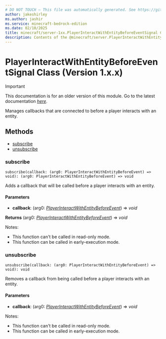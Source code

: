 ```yaml
---
# DO NOT TOUCH — This file was automatically generated. See https://github.com/mojang/minecraftapidocsgenerator to modify descriptions, examples, etc.
author: jakeshirley
ms.author: jashir
ms.service: minecraft-bedrock-edition
ms.date: 02/10/2025
title: minecraft/server-1xx.PlayerInteractWithEntityBeforeEventSignal Class
description: Contents of the @minecraft/server.PlayerInteractWithEntityBeforeEventSignal class (Version 1.x.x).
---
```

# PlayerInteractWithEntityBeforeEventSignal Class (Version 1.x.x)

> [!IMPORTANT]
> This documentation is for an older version of this module. Go to the latest documentation [*here*](../../../scriptapi/minecraft/server/PlayerInteractWithEntityBeforeEventSignal.md).

Manages callbacks that are connected to before a player interacts with an entity.

## Methods
- [subscribe](#subscribe)
- [unsubscribe](#unsubscribe)

### **subscribe**
`
subscribe(callback: (arg0: PlayerInteractWithEntityBeforeEvent) => void): (arg0: PlayerInteractWithEntityBeforeEvent) => void
`

Adds a callback that will be called before a player interacts with an entity.

#### **Parameters**
- **callback**: (arg0: [*PlayerInteractWithEntityBeforeEvent*](PlayerInteractWithEntityBeforeEvent.md)) => *void*

**Returns** (arg0: [*PlayerInteractWithEntityBeforeEvent*](PlayerInteractWithEntityBeforeEvent.md)) => *void*
  
Notes:
- This function can't be called in read-only mode.
- This function can be called in early-execution mode.

### **unsubscribe**
`
unsubscribe(callback: (arg0: PlayerInteractWithEntityBeforeEvent) => void): void
`

Removes a callback from being called before a player interacts with an entity.

#### **Parameters**
- **callback**: (arg0: [*PlayerInteractWithEntityBeforeEvent*](PlayerInteractWithEntityBeforeEvent.md)) => *void*
  
Notes:
- This function can't be called in read-only mode.
- This function can be called in early-execution mode.
